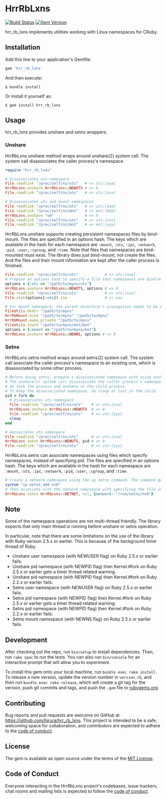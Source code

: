 # HrrRbLxns

[![Build Status](https://travis-ci.com/hirura/hrr_rb_lxns.svg?branch=master)](https://travis-ci.com/hirura/hrr_rb_lxns)
[![Gem Version](https://badge.fury.io/rb/hrr_rb_lxns.svg)](https://badge.fury.io/rb/hrr_rb_lxns)

hrr_rb_lxns implements utilities working with Linux namespaces for CRuby.

## Installation

Add this line to your application's Gemfile:

```ruby
gem 'hrr_rb_lxns'
```

And then execute:

    $ bundle install

Or install it yourself as:

    $ gem install hrr_rb_lxns

## Usage

hrr_rb_lxns provides unshare and setns wrappers.

### Unshare

HrrRbLxns.unshare method wraps around unshare(2) system call. The system call disassociates the caller process's namespace.

```ruby
require "hrr_rb_lxns"

# Disassociates uts namespace
File.readlink "/proc/self/ns/uts"   # => uts:[aaa]
HrrRbLxns.unshare HrrRbLxns::NEWUTS # => 0
File.readlink "/proc/self/ns/uts"   # => uts:[xxx]

# Disassociates uts and mount namespaces
File.readlink "/proc/self/ns/uts"   # => uts:[aaa]
File.readlink "/proc/self/ns/mnt"   # => mnt:[bbb]
HrrRbLxns.unshare "um"              # => 0
File.readlink "/proc/self/ns/uts"   # => uts:[xxx]
File.readlink "/proc/self/ns/mnt"   # => mnt:[yyy]
```

HrrRbLxns.unshare supports creating persistent namespaces files by bind-mount. The files are specified in an options hash. The keys which are available in the hash for each namespace are `:mount`, `:uts`, `:ipc`, `:network`, `:pid`, `:user`, `:cgroup`, and `:time`.
Note that files that namespaces are bind-mounted must exist. The library does just bind-mount, not create the files. And the files and their mount information are kept after the caller process is finished.

```ruby
File.readlink "/proc/self/ns/uts"            # => uts:[aaa]
# Prepare an options hash to specify a file that namespaces are bind-mounted
options = {:uts => "/path/to/myns/uts"}
HrrRbLxns.unshare HrrRbLxns::NEWUTS, options # => 0
File.readlink "/proc/self/ns/uts"            # => uts:[xxx]
File.stat(options[:uts]).ino                 # => xxx

# For mount namespace, the parent directory's propagation needs to be private
FileUtils.mkdir "/path/to/myns"
HrrRbMount.bind "/path/to/myns" "/path/to/myns"
HrrRbMount.make_private "/path/to/myns"
FileUtils.touch "/path/to/myns/mnt/mnt"
options = {:mount => "/path/to/myns/mnt"}
HrrRbLxns.unshare HrrRbLxns::NEWNS, options # => 0
```

### Setns

HrrRbLxns.setns method wraps around setns(2) system call. The system call associate the caller process's namespace to an existing one, which is disassociated by some other process.

```ruby
# Before doing setns, prepare a disassociated namespace with using unshare.
# The unshare(2) system call disassociate the caller process's namespace, so
# do fork the process and unshare in the child process.
# To keep the disassociated namespase, do sleep at last in the child.
pid = fork do
  # Disassociates uts namespace
  File.readlink "/proc/self/ns/uts"    # => uts:[xxx]
  HrrRbLxns.unshare HrrRbLxns::NEWUTS  # => 0
  File.readlink "/proc/self/ns/uts"    # => uts:[yyy]
  sleep
end

# Aassociates uts namespace
File.readlink "/proc/self/ns/uts"      # => uts:[xxx]
HrrRbLxns.setns HrrRbLxns::NEWUTS, pid # => 0
File.readlink "/proc/self/ns/uts"      # => uts:[yyy]
```

HrrRbLxns.setns can associate namespaces using files which specify namespaces, instead of specifying pid. The files are specified in an options hash. The keys which are available in the hash for each namespace are `:mount`, `:uts`, `:ipc`, `:network`, `:pid`, `:user`, `:cgroup`, and `:time`.

```ruby
# Create a network namespace using the ip netns command. The command generates "/run/netns/ns0" file, which is a bind-mounted namespace file.
system "ip netns add ns0"
# Then associate with the network namespace with specifying the file instead of pid.
HrrRbLxns.setns HrrRbLxns::NETNET, nil, {network: "/run/netns/ns0"}
```

## Note

Some of the namespace operations are not multi-thread friendly. The library expects that only main thread is running before unshare or setns operation.

In particular, note that there are some limitations on the use of the library with Ruby version 2.5.x or earlier. This is because of the background timer thread of Ruby.

- Unshare user namespace (with NEWUSER flag) on Ruby 2.5.x or earlier fails.
- Unshare pid namespace (with NEWPID flag) then Kernel.#fork on Ruby 2.5.x or earlier gets a timer thread related warning.
- Unshare pid namespace (with NEWPID flag) then Kernel.#fork on Ruby 2.2.x or earlier fails.
- Setns user namespace (with NEWUSER flag) on Ruby 2.5.x or earlier fails.
- Setns pid namespace (with NEWPID flag) then Kernel.#fork on Ruby 2.5.x or earlier gets a timer thread related warning.
- Setns pid namespace (with NEWPID flag) then Kernel.#fork on Ruby 2.2.x or earlier fails.
- Setns mount namespace (with NEWNS flag) on Ruby 2.5.x or earlier fails.

## Development

After checking out the repo, run `bin/setup` to install dependencies. Then, run `rake spec` to run the tests. You can also run `bin/console` for an interactive prompt that will allow you to experiment.

To install this gem onto your local machine, run `bundle exec rake install`. To release a new version, update the version number in `version.rb`, and then run `bundle exec rake release`, which will create a git tag for the version, push git commits and tags, and push the `.gem` file to [rubygems.org](https://rubygems.org).

## Contributing

Bug reports and pull requests are welcome on GitHub at https://github.com/hirura/hrr_rb_lxns. This project is intended to be a safe, welcoming space for collaboration, and contributors are expected to adhere to the [code of conduct](https://github.com/hirura/hrr_rb_lxns/blob/master/CODE_OF_CONDUCT.md).


## License

The gem is available as open source under the terms of the [MIT License](https://opensource.org/licenses/MIT).

## Code of Conduct

Everyone interacting in the HrrRbLxns project's codebases, issue trackers, chat rooms and mailing lists is expected to follow the [code of conduct](https://github.com/hirura/hrr_rb_lxns/blob/master/CODE_OF_CONDUCT.md).
